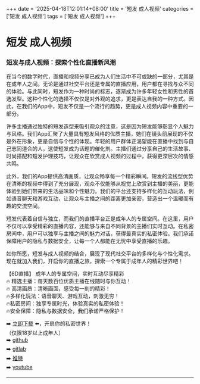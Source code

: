 +++
date = '2025-04-18T12:01:14+08:00'
title = '短发 成人视频'
categories = ['短发 成人视频']
tags = ['短发 成人视频']
+++

# 短发 成人视频

### 短发与成人视频：探索个性化直播新风潮

在当今的数字时代，直播和视频分享已成为人们生活中不可或缺的一部分，尤其是在成年人之间。无论是通过社交平台还是专属的直播应用，用户都在寻找与众不同的体验。与此同时，短发作为一种时尚的标志，逐渐成为许多年轻女性和男性的首选发型。这种个性化的选择不仅仅是对外观的追求，更是表达自我的一种方式。因此，在我们的App中，短发不仅是一个流行的趋势，更是成人视频内容中重要的一部分。

许多主播通过独特的短发造型来吸引观众的注意，这是因为短发能够彰显个人魅力与风格。我们App汇聚了大量具有短发风格的优质主播，她们在镜头前展现的不仅是外在形象，更是自信与个性的体现。年轻的用户群体正渴望能在直播中找到与自己志同道合的人，这使短发成为话题的催化剂。主播们通过分享自己的生活故事、时尚搭配和短发护理技巧，让观众在欣赏成人视频的过程中，获得更深层次的情感共鸣。

此外，我们的App提供高清画质，让观众畅享每一个精彩瞬间。短发的流线型优势在清晰的视频中得到了充分展现，观众不仅能够从视觉上欣赏到主播的美丽，更能体验到她们带来的生活品味和个性魅力。我们的平台还支持多样化的互动玩法，例如语音聊天和游戏互动，让观众与主播之间的距离更加亲密，营造出一个温暖而有趣的交流空间。

短发代表着自信与独立，而我们的直播平台正是成年人的专属空间。在这里，用户不仅可以享受精彩的直播内容，还能够与来自不同背景的主播们实时互动。在私密房间中，用户可以独享与主播之间的魅力对话，获得最真实的私密体验。我们承诺保障用户的隐私与数据安全，让每一个人都能在无忧中享受直播的乐趣。

如你所愿，短发与成人视频的结合，展现了现代社交平台的多样化与个性化需求。现在就加入我们，开启你的直播之旅，探索一个专属于成年人的精彩世界吧！

【6D直播】
成年人的专属空间，实时互动尽享精彩  
🔥 精选主播：每天数百位优质主播在线随时与你互动！  
🔥 高清画质：清晰画面，感受每一刻的精彩！  
🔥多样化玩法：语音聊天、游戏互动，刺激无穷！  
🔥私密房间：独享专属时光，体验真实的私密体验！  
🔥安全保障：隐私与数据安全，我们承诺严格保护！  

➡️ [立即下载](https://down123.s3.ap-east-1.amazonaws.com/down/down.html?channelCode=blog) ⬅️，开启你的私密世界！  
（仅限18岁以上成年人）  
➡️ [github](https://aldult-live.github.io/)  
➡️ [gitlab](https://seo-09598d.gitlab.io/)  
➡️ [推特](https://x.com/wegame33)  
➡️ [youtube](https://www.youtube.com/@6Dlive)  

---
